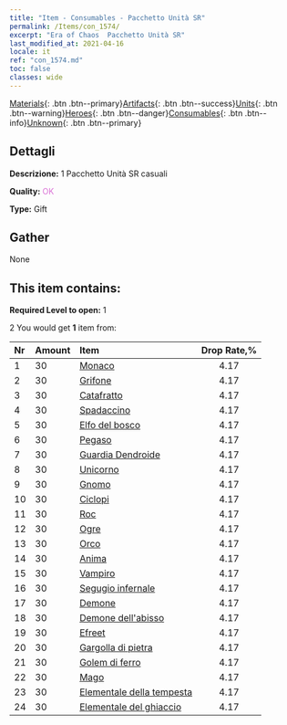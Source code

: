 ```yaml
---
title: "Item - Consumables - Pacchetto Unità SR"
permalink: /Items/con_1574/
excerpt: "Era of Chaos  Pacchetto Unità SR"
last_modified_at: 2021-04-16
locale: it
ref: "con_1574.md"
toc: false
classes: wide
---
```

 [Materials](/it/Items/){: .btn .btn--primary}[Artifacts](/it/Items/Artifacts/){: .btn .btn--success}[Units](/it/Items/Units/){: .btn .btn--warning}[Heroes](/it/Items/Heroes/){: .btn .btn--danger}[Consumables](/it/Items/Consumables/){: .btn .btn--info}[Unknown](/it/Items/Unknown/){: .btn .btn--primary}

## Dettagli
 **Descrizione:** 1 Pacchetto Unità SR casuali

 **Quality:** <span style="color: #DA70D6">OK</span>

 **Type:** Gift

## Gather

  None

## This item contains:

 **Required Level to open:** 1

 2 You would get **1** item  from:

  | Nr | Amount |     Item    | Drop Rate,% |
  |:---|:-------|:------------|:---------:|
  | 1 | 30 | [Monaco](/it/Items/unt_194/) | 4.17 | 
  | 2 | 30 | [Grifone](/it/Items/unt_192/) | 4.17 | 
  | 3 | 30 | [Catafratto](/it/Items/unt_195/) | 4.17 | 
  | 4 | 30 | [Spadaccino](/it/Items/unt_193/) | 4.17 | 
  | 5 | 30 | [Elfo del bosco](/it/Items/unt_201/) | 4.17 | 
  | 6 | 30 | [Pegaso](/it/Items/unt_202/) | 4.17 | 
  | 7 | 30 | [Guardia Dendroide](/it/Items/unt_203/) | 4.17 | 
  | 8 | 30 | [Unicorno](/it/Items/unt_204/) | 4.17 | 
  | 9 | 30 | [Gnomo](/it/Items/unt_200/) | 4.17 | 
  | 10 | 30 | [Ciclopi](/it/Items/unt_222/) | 4.17 | 
  | 11 | 30 | [Roc](/it/Items/unt_221/) | 4.17 | 
  | 12 | 30 | [Ogre](/it/Items/unt_220/) | 4.17 | 
  | 13 | 30 | [Orco](/it/Items/unt_219/) | 4.17 | 
  | 14 | 30 | [Anima](/it/Items/unt_210/) | 4.17 | 
  | 15 | 30 | [Vampiro](/it/Items/unt_211/) | 4.17 | 
  | 16 | 30 | [Segugio infernale](/it/Items/unt_228/) | 4.17 | 
  | 17 | 30 | [Demone](/it/Items/unt_229/) | 4.17 | 
  | 18 | 30 | [Demone dell'abisso](/it/Items/unt_230/) | 4.17 | 
  | 19 | 30 | [Efreet](/it/Items/unt_231/) | 4.17 | 
  | 20 | 30 | [Gargolla di pietra](/it/Items/unt_236/) | 4.17 | 
  | 21 | 30 | [Golem di ferro](/it/Items/unt_237/) | 4.17 | 
  | 22 | 30 | [Mago](/it/Items/unt_238/) | 4.17 | 
  | 23 | 30 | [Elementale della tempesta](/it/Items/unt_263/) | 4.17 | 
  | 24 | 30 | [Elementale del ghiaccio](/it/Items/unt_264/) | 4.17 | 
